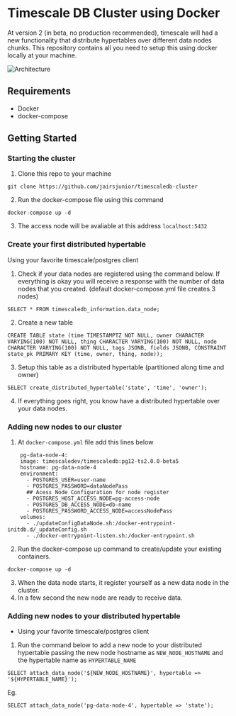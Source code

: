 # Timescale DB Cluster using Docker

At version 2 (in beta, no production recommended), timescale will had a new functionality that distribute hypertables over different data nodes chunks. This repository contains all you need to setup this using docker locally at your machine.

![Architecture](https://user-images.githubusercontent.com/31451796/90265828-82efcb00-de29-11ea-81cf-4c42a9634eaa.png)

## Requirements

- Docker
- docker-compose

## Getting Started

### Starting the cluster

1. Clone this repo to your machine
```
git clone https://github.com/jairsjunior/timescaledb-cluster
```
2. Run the docker-compose file using this command
```
docker-compose up -d
```
3. The access node will be avaliable at this address `localhost:5432`

### Create your first distributed hypertable

Using your favorite timescale/postgres client

1. Check if your data nodes are registered using the command below. If everything is okay you will receive a response with the number of data nodes that you created. (default docker-compose.yml file creates 3 nodes)
```
SELECT * FROM timescaledb_information.data_node;
```
2. Create a new table
```
CREATE TABLE state (time TIMESTAMPTZ NOT NULL, owner CHARACTER VARYING(100) NOT NULL, thing CHARACTER VARYING(100) NOT NULL, node CHARACTER VARYING(100) NOT NULL, tags JSONB, fields JSONB, CONSTRAINT state_pk PRIMARY KEY (time, owner, thing, node));
```
3. Setup this table as a distributed hypertable (partitioned along time and owner)
```
SELECT create_distributed_hypertable('state', 'time', 'owner');
```
4. If everything goes right, you know have a distributed hypertable over your data nodes.

### Adding new nodes to our cluster

1. At `docker-compose.yml` file add this lines below
```
    pg-data-node-4:
    image: timescaledev/timescaledb:pg12-ts2.0.0-beta5
    hostname: pg-data-node-4
    environment:
      - POSTGRES_USER=user-name
      - POSTGRES_PASSWORD=dataNodePass
      ## Acess Node Configuration for node register
      - POSTGRES_HOST_ACCESS_NODE=pg-access-node
      - POSTGRES_DB_ACCESS_NODE=db-name
      - POSTGRES_PASSWORD_ACCESS_NODE=accessNodePass
    volumes:
      - ./updateConfigDataNode.sh:/docker-entrypoint-initdb.d/_updateConfig.sh
      - ./docker-entrypoint-listen.sh:/docker-entrypoint.sh
```
2. Run the docker-compose up command to create/update your existing containers.
```
docker-compose up -d
```
3. When the data node starts, it register yourself as a new data node in the cluster.
4. In a few second the new node are ready to receive data.

### Adding new nodes to your distributed hypertable

- Using your favorite timescale/postgres client

1. Run the command below to add a new node to your distributed hypertable passing the new node hostname as `NEW_NODE_HOSTNAME` and the hypertable name as `HYPERTABLE_NAME`
```
SELECT attach_data_node('${NEW_NODE_HOSTNAME}', hypertable => '${HYPERTABLE_NAME}');
```
Eg.
```
SELECT attach_data_node('pg-data-node-4', hypertable => 'state');
```
